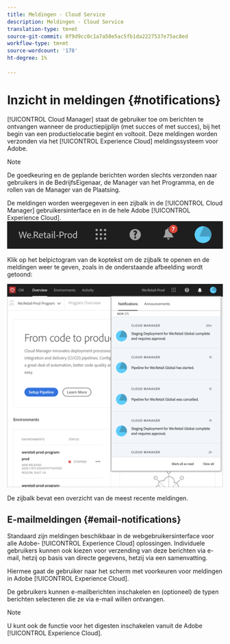 ```yaml
---
title: Meldingen - Cloud Service
description: Meldingen - Cloud Service
translation-type: tm+mt
source-git-commit: 0f9d9cc0c1a7a50e5ac5fb1da2227537e75ac8ed
workflow-type: tm+mt
source-wordcount: '178'
ht-degree: 1%

---
```



# Inzicht in meldingen {#notifications}

[!UICONTROL Cloud Manager] staat de gebruiker toe om berichten te ontvangen wanneer de productiepijplijn (met succes of met succes), bij het begin van een productielocatie begint en voltooit. Deze meldingen worden verzonden via het [!UICONTROL Experience Cloud] meldingssysteem voor Adobe.

>[!NOTE]
>
>De goedkeuring en de geplande berichten worden slechts verzonden naar gebruikers in de BedrijfsEigenaar, de Manager van het Programma, en de rollen van de Manager van de Plaatsing.

De meldingen worden weergegeven in een zijbalk in de [!UICONTROL Cloud Manager] gebruikersinterface en in de hele Adobe [!UICONTROL Experience Cloud].
![](assets/notify-1.png)

Klik op het belpictogram van de koptekst om de zijbalk te openen en de meldingen weer te geven, zoals in de onderstaande afbeelding wordt getoond:

![](assets/notify-2.png)

De zijbalk bevat een overzicht van de meest recente meldingen.


## E-mailmeldingen {#email-notifications}

Standaard zijn meldingen beschikbaar in de webgebruikersinterface voor alle Adobe- [!UICONTROL Experience Cloud] oplossingen. Individuele gebruikers kunnen ook kiezen voor verzending van deze berichten via e-mail, hetzij op basis van directe gegevens, hetzij via een samenvatting.

Hiermee gaat de gebruiker naar het scherm met voorkeuren voor meldingen in Adobe [!UICONTROL Experience Cloud].

De gebruikers kunnen e-mailberichten inschakelen en (optioneel) de typen berichten selecteren die ze via e-mail willen ontvangen.

>[!NOTE]
>U kunt ook de functie voor het digesten inschakelen vanuit de Adobe [!UICONTROL Experience Cloud].

